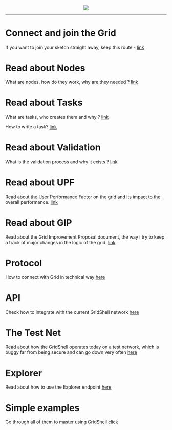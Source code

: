 <p align="center">
<img src=https://gridshl.files.wordpress.com/2022/06/img_3486.png>
</p>
<p align="center">
  <i></i>
</p>

- - - - - - - - - - - - 

# Connect and join the Grid 
If you want to join your sketch straight away, keep this route - [link](https://github.com/invpe/gridshell/blob/main/Documentation/Tutorials/Join.md) 

# Read about Nodes
What are nodes, how do they work, why are they needed ? [link](https://github.com/invpe/gridshell/blob/main/Documentation/Tutorials/Nodes.md)

# Read about Tasks
What are tasks, who creates them and why ? [link](https://github.com/invpe/gridshell/blob/main/Documentation/Tutorials/Task.md)

How to write a task? [link](https://github.com/invpe/GridShell/tree/main/Documentation/Scripts)

# Read about Validation
What is the validation process and why it exists ? [link](https://github.com/invpe/gridshell/blob/main/Documentation/Tutorials/Validation.md)

# Read about UPF
Read about the User Performance Factor on the grid and its impact to the overall performance. [link](https://github.com/invpe/gridshell/blob/main/Documentation/Tutorials/UPF.md)

# Read about GIP
Read about the Grid Improvement Proposal document, the way i try to keep a track of major changes in the logic of the grid. [link](https://github.com/invpe/gridshell/blob/main/Documentation/Tutorials/GIP.md)

# Protocol
How to connect with Grid in technical way [here](https://github.com/invpe/GridShell/tree/main/Documentation/Protocol)

# API
Check how to integrate with the current GridShell network [here](https://github.com/invpe/GridShell/tree/main/Documentation/API)

# The Test Net
Read about how the GridShell operates today on a test network, which is buggy far from being secure and can go down very often [here](https://github.com/invpe/GridShell/blob/main/Documentation/Tutorials/GTN.md)

# Explorer
Read about how to use the Explorer endpoint [here](https://github.com/invpe/GridShell/blob/main/Documentation/Tutorials/Explorer.md)

# Simple examples
Go through all of them to master using GridShell [click](https://github.com/invpe/GridShell/tree/main/Documentation/Tutorials/Examples)

